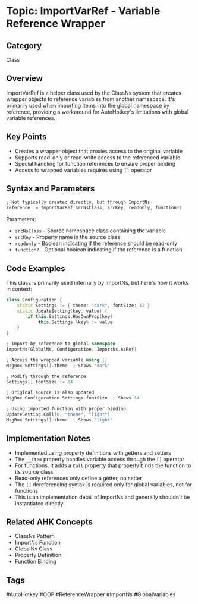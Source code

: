 # Topic: ImportVarRef - Variable Reference Wrapper

## Category

Class

## Overview

ImportVarRef is a helper class used by the ClassNs system that creates wrapper objects to reference variables from another namespace. It's primarily used when importing items into the global namespace by reference, providing a workaround for AutoHotkey's limitations with global variable references.

## Key Points

- Creates a wrapper object that proxies access to the original variable
- Supports read-only or read-write access to the referenced variable
- Special handling for function references to ensure proper binding
- Access to wrapped variables requires using `[]` operator

## Syntax and Parameters

```cpp
; Not typically created directly, but through ImportNs
reference := ImportVarRef(srcNsClass, srcKey, readonly, function?)
```

Parameters:
- `srcNsClass` - Source namespace class containing the variable
- `srcKey` - Property name in the source class
- `readonly` - Boolean indicating if the reference should be read-only
- `function?` - Optional boolean indicating if the reference is a function

## Code Examples

This class is primarily used internally by ImportNs, but here's how it works in context:

```cpp
class Configuration {
    static Settings := { theme: "dark", fontSize: 12 }
    static UpdateSetting(key, value) {
        if this.Settings.HasOwnProp(key)
            this.Settings.%key% := value
    }
}

; Import by reference to global namespace
ImportNs(GlobalNs, Configuration, ImportNs.AsRef)

; Access the wrapped variable using []
MsgBox Settings[].theme  ; Shows "dark"

; Modify through the reference
Settings[].fontSize := 14

; Original source is also updated
MsgBox Configuration.Settings.fontSize  ; Shows 14

; Using imported function with proper binding
UpdateSetting.Call(0, "theme", "light")
MsgBox Settings[].theme  ; Shows "light"
```

## Implementation Notes

- Implemented using property definitions with getters and setters
- The `__Item` property handles variable access through the `[]` operator
- For functions, it adds a `Call` property that properly binds the function to its source class
- Read-only references only define a getter, no setter
- The `[]` dereferencing syntax is required only for global variables, not for functions
- This is an implementation detail of ImportNs and generally shouldn't be instantiated directly

## Related AHK Concepts

- ClassNs Pattern
- ImportNs Function
- GlobalNs Class
- Property Definition
- Function Binding

## Tags

#AutoHotkey #OOP #ReferenceWrapper #ImportNs #GlobalVariables